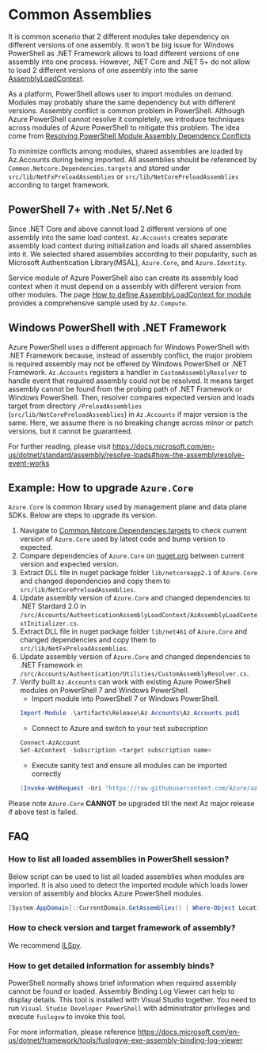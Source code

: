 # Common Assemblies
It is common scenario that 2 different modules take dependency on different versions of one assembly. It won't be big issue for Windows PowerShell as .NET Framework allows to load different versions of one assembly into one process. However, .NET Core and .NET 5+ do not allow to load 2 different versions of one assembly into the same [AssemblyLoadContext](https://docs.microsoft.com/en-us/dotnet/api/system.runtime.loader.assemblyloadcontext).

As a platform, PowerShell allows user to import modules on demand. Modules may probably share the same dependency but with different versions. Assembly conflict is common problem in PowerShell. Although Azure PowerShell cannot resolve it completely, we introduce techniques across modules of Azure PowerShell to mitigate this problem. The idea come from [Resolving PowerShell Module Assembly Dependency Conflicts](https://devblogs.microsoft.com/powershell/resolving-powershell-module-assembly-dependency-conflicts/)

To minimize conflicts among modules, shared assemblies are loaded by Az.Accounts during being imported. All assemblies should be referenced by `Common.Netcore.Dependencies.targets` and stored under `src/lib/NetFxPreloadAssemblies` or `src/lib/NetCorePreloadAssemblies` according to target framework.

## PowerShell 7+ with .Net 5/.Net 6
Since .NET Core and above cannot load 2 different versions of one assembly into the same load context. `Az.Accounts` creates separate assembly load context during initialization and loads all shared assemblies into it. We selected shared assemblies according to their popularity, such as Microsoft Authentication Library(MSAL), `Azure.Core`, and `Azure.Identity`.

Service module of Azure PowerShell also can create its assembly load context when it must depend on a assembly with different version from other modules. The page [How to define AssemblyLoadContext for module](/src/Accounts/AuthenticationAssemblyLoadContext) provides a comprehensive sample used by `Az.Compute`. 

## Windows PowerShell with .NET Framework
Azure PowerShell uses a different approach for Windows PowerShell with .NET Framework because, instead of assembly conflict, the major problem is required assembly may not be offered by Windows PowerShell or .NET Framework. `Az.Accounts` registers a handler in `CustomAssemblyResolver` to handle event that required assembly could not be resolved. It means target assembly cannot be found from the probing path of .NET Framework or Windows PowerShell. Then, resolver compares expected version and loads target from directory `/PreloadAssemblies`  (`src/lib/NetCorePreloadAssemblies`) in `Az.Accounts` if major version is the same. Here, we assume there is no breaking change across minor or patch versions, but it cannot be guaranteed.

For further reading, please visit https://docs.microsoft.com/en-us/dotnet/standard/assembly/resolve-loads#how-the-assemblyresolve-event-works


## Example: How to upgrade `Azure.Core`
`Azure.Core` is common library used by management plane and data plane SDKs. Below are steps to upgrade its version.
1. Navigate to [Common.Netcore.Dependencies.targets](/tools/Common.Netcore.Dependencies.targets) to check current version of `Azure.Core` used by latest code and bump version to expected.
2. Compare dependencies of `Azure.Core` on [nuget.org](https://www.nuget.org/packages/Azure.Core/) between current version and expected version.
3. Extract DLL file in nuget package folder `lib/netcoreapp2.1` of `Azure.Core` and changed dependencies and copy them to `src/lib/NetCorePreloadAssemblies`.
4. Update assembly version of `Azure.Core` and changed dependencies to .NET Stardard 2.0 in `/src/Accounts/AuthenticationAssemblyLoadContext/AzAssemblyLoadContextInitializer.cs`.
5. Extract DLL file in nuget package folder `lib/net461` of `Azure.Core` and changed dependencies and copy them to `src/lib/NetFxPreloadAssemblies`.
6. Update assembly version of `Azure.Core` and changed dependencies to .NET Framework in `/src/Accounts/Authentication/Utilities/CustomAssemblyResolver.cs`.
7. Verify built `Az.Accounts` can work with existing Azure PowerShell modules on PowerShell 7 and Windows PowerShell.
   - Import module into PowerShell 7 or Windows PowerShell.
   ```powershell
   Import-Module .\artifacts\Release\Az.Accounts\Az.Accounts.psd1
   ```
   - Connect to Azure and switch to your test subscription
    ```powershell
    Connect-AzAccount
    Set-AzContext -Subscription <target subscription name>
    ```
   - Execute sanity test and ensure all modules can be imported correctly
    ```powershell
    (Invoke-WebRequest -Uri "https://raw.githubusercontent.com/Azure/azure-powershell/main/tools/Test/SmokeTest/RmCoreSmokeTests.ps1").Content | Invoke-Expression
    ```

Please note `Azure.Core` **CANNOT** be upgraded till the next Az major release if above test is failed. 

## FAQ
### How to list all loaded assemblies in PowerShell session?
Below script can be used to list all loaded assemblies when modules are imported. It is also used to detect the imported module which loads lower version of assembly and blocks Azure PowerShell modules.
```powershell
[System.AppDomain]::CurrentDomain.GetAssemblies() | Where-Object Location | Sort-Object -Property FullName | Select-Object -Property FullName, Location
```

### How to check version and target framework of assembly?
We recommend [ILSpy](https://github.com/icsharpcode/ILSpy). 

### How to get detailed information for assembly binds?
PowerShell normally shows brief information when required assembly cannot be found or loaded. Assembly Binding Log Viewer can help to display details. This tool is installed with Visual Studio together. You need to run `Visual Studio Developer PowerShell` with administrator privileges and execute `fuslogvw` to invoke this tool.

For more information, please reference https://docs.microsoft.com/en-us/dotnet/framework/tools/fuslogvw-exe-assembly-binding-log-viewer